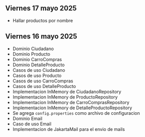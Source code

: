 ## Viernes 17 mayo 2025

- Hallar productos por nombre

## Viernes 16 mayo 2025

- Dominio Ciudadano
- Dominio Producto
- Dominio CarroCompras
- Dominio DetalleProducto
- Casos de uso Ciudadano
- Casos de uso Producto
- Casos de uso CarroCompras
- Casos de uso DetalleProducto
- Implementacion InMemory de CiudadanoRepository
- Implementacion InMemory de ProductoRepository
- Implementacion InMemory de CarroComprasRepository
- Implementacion InMemory de DetalleProductoRepository
- Se agrega `config.properties` como archivo de configuracion
- Dominio Email
- Caso de uso Email
- Implementacion de JakartaMail para el envio de mails